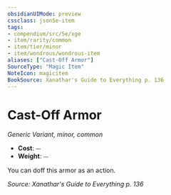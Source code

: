 ```yaml
---
obsidianUIMode: preview
cssclass: json5e-item
tags:
- compendium/src/5e/xge
- item/rarity/common
- item/tier/minor
- item/wondrous/wondrous-item
aliases: ["Cast-Off Armor"]
SourceType: "Magic Item"
NoteIcon: magicitem
BookSource: Xanathar's Guide to Everything p. 136
---
```

# Cast-Off Armor
*Generic Variant, minor, common*  

- **Cost**: ⏤
- **Weight**: ⏤

You can doff this armor as an action.

*Source: Xanathar's Guide to Everything p. 136*